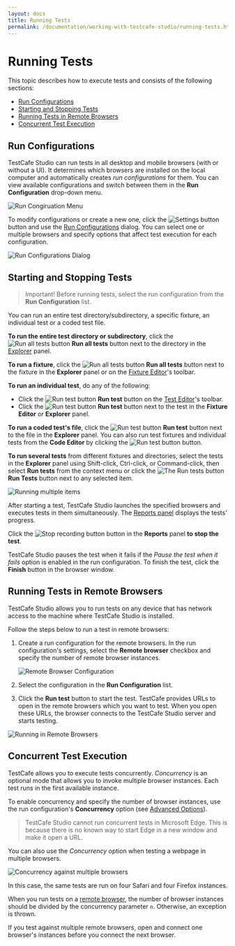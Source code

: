 ```yaml
---
layout: docs
title: Running Tests
permalink: /documentation/working-with-testcafe-studio/running-tests.html
---
```

# Running Tests

This topic describes how to execute tests and consists of the following sections:

* [Run Configurations](#run-configurations)
* [Starting and Stopping Tests](#starting-and-stopping-tests)
* [Running Tests in Remote Browsers](#running-tests-in-remote-browsers)
* [Concurrent Test Execution](#concurrent-test-execution)

## Run Configurations

TestCafe Studio can run tests in all desktop and mobile browsers (with or without a UI). It determines which browsers are installed on the local computer and automatically creates *run configurations* for them. You can view available configurations and switch between them in the **Run Configuration** drop-down menu.

![Run Congiruation Menu](../../images/working-with-testcafe-studio/run-configuration-list.png)

To modify configurations or create a new one, click the ![Settings button](../../images/working-with-testcafe-studio/settings-icon.png) button and use the [Run Configurations](../user-interface/run-configurations-dialog.md) dialog. You can select one or multiple browsers and specify options that affect test execution for each configuration.

![Run Configurations Dialog](../../images/working-with-testcafe-studio/run-configurations-dialog.png)

## Starting and Stopping Tests

> Important! Before running tests, select the run configuration from the **Run Configuration** list.

You can run an entire test directory/subdirectory, a specific fixture, an individual test or a coded test file.

**To run the entire test directory or subdirectory**, click the ![Run all tests button](../../images/working-with-testcafe-studio/action-run-icon.png) **Run all tests** button next to the directory in the [Explorer](../user-interface/explorer-panel.md) panel.

**To run a fixture**, click the ![Run all tests button](../../images/working-with-testcafe-studio/action-run-icon.png) **Run all tests** button next to the fixture in the **Explorer** panel or on the [Fixture Editor](../user-interface/fixture-editor.md)'s toolbar.

**To run an individual test**, do any of the following:

* Click the ![Run test button](../../images/working-with-testcafe-studio/action-run-icon.png) **Run test** button on the [Test Editor](../user-interface/test-editor.md)'s toolbar.
* Click the ![Run test button](../../images/working-with-testcafe-studio/action-run-icon.png) **Run test** button next to the test in the **Fixture Editor** or **Explorer** panel.

**To run a coded test's file**, click the ![Run test button](../../images/working-with-testcafe-studio/action-run-icon.png) **Run test** button next to the file in the **Explorer** panel. You can also run test fixtures and individual tests from the **Code Editor** by clicking the ![Run test button](../../images/working-with-testcafe-studio/action-run-icon.png) button.

**To run several tests** from different fixtures and directories, select the tests in the **Explorer** panel using Shift-click, Ctrl-click, or Command-click, then select **Run tests** from the context menu or click the ![The Run tests button](../../images/user-interface/context-menu/run-tests.png) **Run Tests** button next to any selected item.

![Running multiple items](../../images/user-interface/running-multiple-items.png)

After starting a test, TestCafe Studio launches the specified browsers and executes tests in them simultaneously. The [Reports panel](../user-interface/reports-panel.md) displays the tests' progress.

Click the ![Stop recording button](../../images/working-with-testcafe-studio/stop-recording-icon.png) button in the **Reports** panel **to stop the test**.

TestCafe Studio pauses the test when it fails if the *Pause the test when it fails* option is enabled in the run configuration. To finish the test, click the **Finish** button in the browser window.

## Running Tests in Remote Browsers

TestCafe Studio allows you to run tests on any device that has network access to the machine where TestCafe Studio is installed.

Follow the steps below to run a test in remote browsers:

1. Create a run configuration for the remote browsers. In the run configuration's settings, select the **Remote browser** checkbox and specify the number of remote browser instances.

    ![Remote Browser Configuration](../../images/working-with-testcafe-studio/remote-browser-configuration.png)

2. Select the configuration in the **Run Configuration** list.
3. Click the **Run test** button to start the test. TestCafe provides URLs to open in the remote browsers which you want to test. When you open these URLs, the browser connects to the TestCafe Studio server and starts testing.

![Running in Remote Browsers](../../images/working-with-testcafe-studio/running-in-remote-browsers.png)

## Concurrent Test Execution

TestCafe allows you to execute tests concurrently. *Concurrency* is an optional mode that allows you to invoke multiple browser instances. Each test runs in the first available instance.

To enable concurrency and specify the number of browser instances, use the run configuration's **Concurrency** option (see [Advanced Options](../user-interface/run-configurations-dialog.md#advanced-options)).

> TestCafe Studio cannot run concurrent tests in Microsoft Edge. This is because there is no known way to start Edge in a new window and make it open a URL.

You can also use the *Concurrency* option when testing a webpage in multiple browsers.

![Concurrency against multiple browsers](../../images/working-with-testcafe-studio/concurrency-multiple-browsers.png)

In this case, the same tests are run on four Safari and four Firefox instances.

When you run tests on a [remote browser](#running-tests-in-remote-browsers), the number of browser instances should be divided by the concurrency parameter `n`. Otherwise, an exception is thrown.

If you test against multiple remote browsers, open and connect one browser's instances before you connect the next browser.
